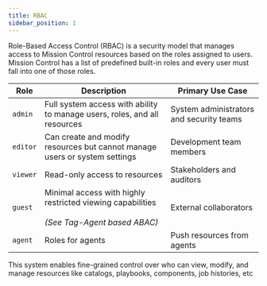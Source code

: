```yaml
---
title: RBAC
sidebar_position: 1
---
```


Role-Based Access Control (RBAC) is a security model that manages access to Mission Control resources based on the roles assigned to users.
Mission Control has a list of predefined built-in roles and every user must fall into one of those roles.

| Role     | Description                                                                                      | Primary Use Case                         |
| -------- | ------------------------------------------------------------------------------------------------ | ---------------------------------------- |
| `admin`  | Full system access with ability to manage users, roles, and all resources                        | System administrators and security teams |
| `editor` | Can create and modify resources but cannot manage users or system settings                       | Development team members                 |
| `viewer` | Read-only access to resources                                                                    | Stakeholders and auditors                |
| `guest`  | Minimal access with highly restricted viewing capabilities<br></br> _(See Tag-Agent based ABAC)_ | External collaborators                   |
| `agent`  | Roles for agents                                                                                 | Push resources from agents               |

This system enables fine-grained control over who can view, modify, and manage resources like catalogs, playbooks, components, job histories, etc
